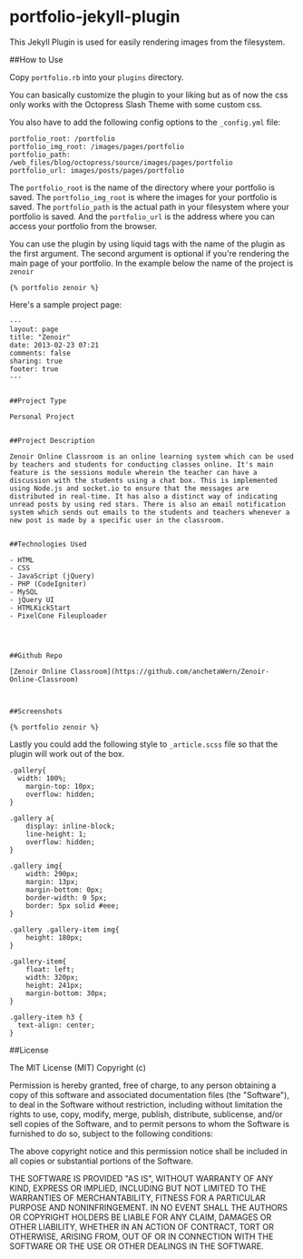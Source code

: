 portfolio-jekyll-plugin
=======================

This Jekyll Plugin is used for easily rendering images 
from the filesystem.


##How to Use

Copy `portfolio.rb` into your `plugins` directory. 

You can basically customize the plugin to your liking
but as of now the css only works with the Octopress Slash Theme
with some custom css.

You also have to add the following config options to the `_config.yml` file:

```
portfolio_root: /portfolio
portfolio_img_root: /images/pages/portfolio
portfolio_path: /web_files/blog/octopress/source/images/pages/portfolio
portfolio_url: images/posts/pages/portfolio
```

The `portfolio_root` is the name of the directory where your portfolio is
saved. The `portfolio_img_root` is where the images for your portfolio is
saved. The `portfolio_path` is the actual path in your filesystem where your portfolio is saved. And the `portfolio_url` is the address where you can access
your portfolio from the browser.

You can use the plugin by using liquid tags with the name of the plugin
as the first argument. The second argument is optional if you're rendering 
the main page of your portfolio. 
In the example below the name of the project is `zenoir`

```
{% portfolio zenoir %}
```

Here's a sample project page:

```
---
layout: page
title: "Zenoir"
date: 2013-02-23 07:21
comments: false
sharing: true
footer: true
---


##Project Type

Personal Project


##Project Description

Zenoir Online Classroom is an online learning system which can be used by teachers and students for conducting classes online. It's main feature is the sessions module wherein the teacher can have a discussion with the students using a chat box. This is implemented using Node.js and socket.io to ensure that the messages are distributed in real-time. It has also a distinct way of indicating unread posts by using red stars. There is also an email notification system which sends out emails to the students and teachers whenever a new post is made by a specific user in the classroom.


##Technologies Used

- HTML
- CSS
- JavaScript (jQuery)
- PHP (CodeIgniter)
- MySQL
- jQuery UI
- HTMLKickStart 
- PixelCone Fileuploader




##Github Repo

[Zenoir Online Classroom](https://github.com/anchetaWern/Zenoir-Online-Classroom)



##Screenshots

{% portfolio zenoir %}
```

Lastly you could add the following style to `_article.scss` file
so that the plugin will work out of the box.

```
.gallery{
  width: 100%;
	margin-top: 10px;
	overflow: hidden;
}

.gallery a{ 
	display: inline-block;
	line-height: 1;
	overflow: hidden;
}

.gallery img{
	width: 290px;
	margin: 13px;
	margin-bottom: 0px;
	border-width: 0 5px;
	border: 5px solid #eee;
}

.gallery .gallery-item img{
	height: 180px;
}

.gallery-item{
	float: left;
	width: 320px;
	height: 241px;
	margin-bottom: 30px;
}

.gallery-item h3 {
  text-align: center;
}
```

##License

The MIT License (MIT)
Copyright (c) <year> <copyright holders>
 
Permission is hereby granted, free of charge, to any person obtaining a copy of this software and associated documentation files (the "Software"), to deal in the Software without restriction, including without limitation the rights to use, copy, modify, merge, publish, distribute, sublicense, and/or sell copies of the Software, and to permit persons to whom the Software is furnished to do so, subject to the following conditions:
 
The above copyright notice and this permission notice shall be included in all copies or substantial portions of the Software.
 
THE SOFTWARE IS PROVIDED "AS IS", WITHOUT WARRANTY OF ANY KIND, EXPRESS OR IMPLIED, INCLUDING BUT NOT LIMITED TO THE WARRANTIES OF MERCHANTABILITY, FITNESS FOR A PARTICULAR PURPOSE AND NONINFRINGEMENT. IN NO EVENT SHALL THE AUTHORS OR COPYRIGHT HOLDERS BE LIABLE FOR ANY CLAIM, DAMAGES OR OTHER LIABILITY, WHETHER IN AN ACTION OF CONTRACT, TORT OR OTHERWISE, ARISING FROM, OUT OF OR IN CONNECTION WITH THE SOFTWARE OR THE USE OR OTHER DEALINGS IN THE SOFTWARE.

